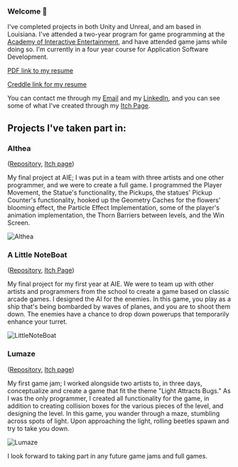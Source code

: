 ### Welcome 👋
I've completed projects in both Unity and Unreal, and am based in Louisiana. I've attended a two-year program for game programming at the [Academy of Interactive Entertainment](https://aie.edu/), and have attended game jams while doing so. I'm currently in a four year course for Application Software Development.

[PDF link to my resume](https://raw.githubusercontent.com/Judeous/Judeous/master/Resume.pdf)

[Creddle link for my resume](https://resume.creddle.io/resume/capjh56yctc)

You can contact me through my [Email](mailto:https://judeous@tutanota.com) and my [LinkedIn](https://www.linkedin.com/in/jude-mentel-7682001bb), and you can see some of what I've created through my [Itch Page](https://judeous.itch.io/).

## Projects I've taken part in:
### **Althea**
([Repository](https://github.com/Judeous/Althea), [Itch page](https://green-production.itch.io/althea))

My final project at AIE; I was put in a team with three artists and one other programmer, and we were to create a full game. I programmed the Player Movement, the Statue's functionality, the Pickups, the statues' Pickup Counter's functionality, hooked up the Geometry Caches for the flowers' blooming effect, the Particle Effect Implementation, some of the player's animation implementation, the Thorn Barriers between levels, and the Win Screen.

![Althea](https://user-images.githubusercontent.com/69781551/173691761-2a829af8-344d-411f-867f-50df76c74a47.png)

### **A Little NoteBoat**
([Repository](https://github.com/lucasCampCode/A-Little-Noteboat), [Itch Page](https://chicory-games.itch.io/little-noteboat))

My final project for my first year at AIE. We were to team up with other artists and programmers from the school to create a game based on classic arcade games. I designed the AI for the enemies. In this game, you play as a ship that's being bombarded by waves of planes, and you are to shoot them down. The enemies have a chance to drop down powerups that temporarily enhance your turret.

![LittleNoteBoat](https://user-images.githubusercontent.com/69781551/173690464-fde6acae-9e9e-4329-a0aa-7fbef1c5768f.png)

### **Lumaze**
([Repository](https://github.com/Judeous/ZenoJam5_Lumaze), [Itch page](https://judeous.itch.io/lumaze))

My first game jam; I worked alongside two artists to, in three days, conceptualize and create a game that fit the theme "Light Attracts Bugs." As I was the only programmer, I created all functionality for the game, in addition to creating collision boxes for the various pieces of the level, and designing the level. In this game, you wander through a maze, stumbling across spots of light. Upon approaching the light, rolling beetles spawn and try to take you down.

![Lumaze](https://user-images.githubusercontent.com/69781551/173691658-0b22ccb4-dd52-4b39-af6a-8c62381b3934.png)


I look forward to taking part in any future game jams and full games.

<!--
**Judeous/Judeous** is a ✨ _special_ ✨ repository because its `README.md` (this file) appears on your GitHub profile.

Here are some ideas to get you started:

- 🔭 I’m currently working on polishing my first year's final project
- 🌱 I’m currently learning 
- 👯 I’m looking to collaborate on ...
- 🤔 I’m looking for help with ...
- 💬 Ask me about ...
- 📫 How to reach me: ...
- ⚡ Fun fact: ...
-->
